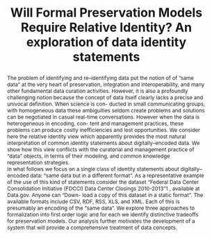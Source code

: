 ---
abstract: 'The problem of identifying and re–identifying data put the notion of of
  ”same data” at the very heart of preservation, integration and interoperability,
  and many other fundamental data curation activities. However, it is also a profoundly
  challenging notion because the concept of data itself clearly lacks a precise and
  univocal definition. When science is con- ducted in small communicating groups,
  with homogeneous data these ambiguities seldom create problems and solutions can
  be negotiated in casual real-time conversations. However when the data is heterogeneous
  in encoding, con- tent and management practices, these problems can produce costly
  inefficiencies and lost opportunities. We consider here the relative identity view
  which apparently provides the most natural interpretation of common identity statements
  about digitally–encoded data. We show how this view conflicts with the curatorial
  and management practice of “data” objects, in terms of their modeling, and common
  knowledge representation strategies.


  In what follows we focus on a single class of identity statements about digitally–encoded
  data: “same data but in a different format”. As a representative example of the
  use of this kind of statements consider the dataset “Federal Data Center Consolidation
  Initiative (FDCCI) Data Center Closings 2010-2013”1 , available at Data.gov. Anyone
  can “Down- load a copy of this dataset in a static format”. The available formats
  include CSV, RDF, RSS, XLS, and XML. Each of this is presumably an encoding of the
  “same data”. We explore three approaches to formalization into first order logic
  and for each we identify distinctive tradeoffs for preservation models. Our analysis
  further motivates the development of a system that will provide a comprehensive
  treatment of data concepts. '
creators:
- Sacchi, Simone
- Wickett, Karen M.
- Renear, Allen H.
date: null
document_url: https://services.phaidra.univie.ac.at/api/object/o:294078/download
grand_parent: iPRES
institutions: []
keywords:
- ischool
- toronto
- canada
- data
- identity
- scientific equivalence
- data curation
- digital preservation
landing_page_url: https://phaidra.univie.ac.at/o:294078
language: eng
layout: publication
license: CC BY-NC-SA 3.0 AT
notes_url: null
parent: iPRES 2012
publication_type: paper
size: 518825
slides_url: null
source_name: iPRES
title: Will Formal Preservation Models Require Relative Identity? An exploration of
  data identity statements
year: 2012
---